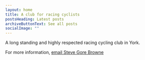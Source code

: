 ```yaml
---
layout: home
title: A club for racing cyclists
postsHeading: Latest posts
archiveButtonText: See all posts
socialImage: ""
---
```

A long standing and highly respected racing cycling club in York.

For more information, [email Steve Gore Browne](mailto:stevegb68@hotmail.com)